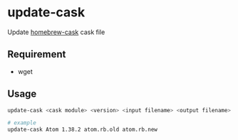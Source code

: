 # update-cask
Update [homebrew-cask](https://github.com/Homebrew/homebrew-cask) cask file

## Requirement
* wget

## Usage
```sh
update-cask <cask module> <version> <input filename> <output filename>

# example
update-cask Atom 1.38.2 atom.rb.old atom.rb.new
```
